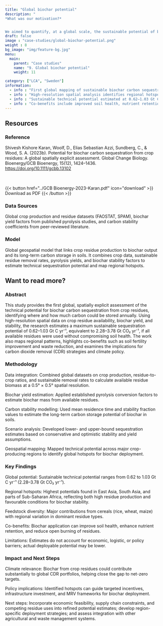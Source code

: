```yaml
---
title: "Global biochar potential"
description: "
*What was our motivation?*


We aimed to quantify, at a global scale, the sustainable potential of biochar from crop residues as a durable carbon removal solution, identifying where it could deliver the greatest climate and soil benefits." # a text describing the motivations, the context, the research questions, attratively
draft: false
image : "case-studies/global-biochar-potential.png"
weight : 8
bg_image: "img/feature-bg.jpg"
menu:
  main:
    parent: "Case studies"
    name: "9. Global biochar potential"
    weight: 11

category: ["LCA", "Sweden"]
information:
  - info : "First global mapping of sustainable biochar carbon sequestration potential from crop residues."
  - info : "High-resolution spatial analysis identifies regional hotspots for maximum climate impact."
  - info : "Sustainable technical potential estimated at 0.62–1.03 Gt C yr⁻¹ (2.28–3.78 Gt CO₂ yr⁻¹)."
  - info : "Co-benefits include improved soil health, nutrient retention, and reduced residue burning."
---
```


## **Resources**
<div class="row">
  <div class="col-md-4">

  ### Reference
  Shivesh Kishore Karan, Woolf, D., Elias Sebastian Azzi, Sundberg, C., & Wood, S. A. (2023b). Potential for biochar carbon sequestration from crop residues: A global spatially explicit assessment. Global Change Biology. Bioenergy/GCB Bioenergy, 15(12), 1424–1436. https://doi.org/10.1111/gcbb.13102


  <br/><br/>
  {{< button href="../GCB Bioenergy-2023-Karan.pdf" icon="download" >}} Download as PDF {{< /button >}}
  </div>

  <div class="col-md-4">

  ### Data Sources
  Global crop production and residue datasets (FAOSTAT, SPAM), biochar yield factors from published pyrolysis studies, and carbon stability coefficients from peer-reviewed literature.
  </div>
  <div class="col-md-4">

  ### Model
  Global geospatial model that links crop residue production to biochar output and its long-term carbon storage in soils. It combines crop data, sustainable residue removal rates, pyrolysis yields, and biochar stability factors to estimate technical sequestration potential and map regional hotspots.
  </div>
</div>

<div class="row">
  <div class="col-md-12">
  

</div>



## **Want to read more?**
<div class="row">
  <div class="col-md-10">


  ### Abstract 

  This study provides the first global, spatially explicit assessment of the technical potential for biochar carbon sequestration from crop residues, identifying where and how much carbon could be stored annually. Using high-resolution spatial data on crop residue availability, biochar yield, and stability, the research estimates a maximum sustainable sequestration potential of 0.62–1.03 Gt C yr⁻¹, equivalent to 2.28–3.78 Gt CO₂ yr⁻¹, if all available residues were used without compromising soil health. The work also maps regional patterns, highlights co-benefits such as soil fertility improvement and waste reduction, and examines the implications for carbon dioxide removal (CDR) strategies and climate policy.
  

  ### Methodology
  Data integration: Combined global datasets on crop production, residue-to-crop ratios, and sustainable removal rates to calculate available residue biomass at a 0.5° × 0.5° spatial resolution.

  Biochar yield estimation: Applied established pyrolysis conversion factors to estimate biochar mass from available residues.

  Carbon stability modelling: Used mean residence time and stability fraction values to estimate the long-term carbon storage potential of biochar in soils.

  Scenario analysis: Developed lower- and upper-bound sequestration estimates based on conservative and optimistic stability and yield assumptions.

  Geospatial mapping: Mapped technical potential across major crop-producing regions to identify global hotspots for biochar deployment.

  ### Key Findings
  Global potential: Sustainable technical potential ranges from 0.62 to 1.03 Gt C yr⁻¹ (2.28–3.78 Gt CO₂ yr⁻¹).

  Regional hotspots: Highest potentials found in East Asia, South Asia, and parts of Sub-Saharan Africa, reflecting both high residue production and favourable conditions for biochar stability.

  Feedstock diversity: Major contributions from cereals (rice, wheat, maize) with regional variation in dominant residue types.

  Co-benefits: Biochar application can improve soil health, enhance nutrient retention, and reduce open burning of residues.

  Limitations: Estimates do not account for economic, logistic, or policy barriers; actual deployable potential may be lower.

  ### Impact and Next Steps
  Climate relevance: Biochar from crop residues could contribute substantially to global CDR portfolios, helping close the gap to net-zero targets.

  Policy implications: Identified hotspots can guide targeted incentives, infrastructure investment, and MRV frameworks for biochar deployment.

  Next steps: Incorporate economic feasibility, supply chain constraints, and competing residue uses into refined potential estimates; develop region-specific deployment strategies; and assess integration with other agricultural and waste management systems.
  <div class="col-md-10">